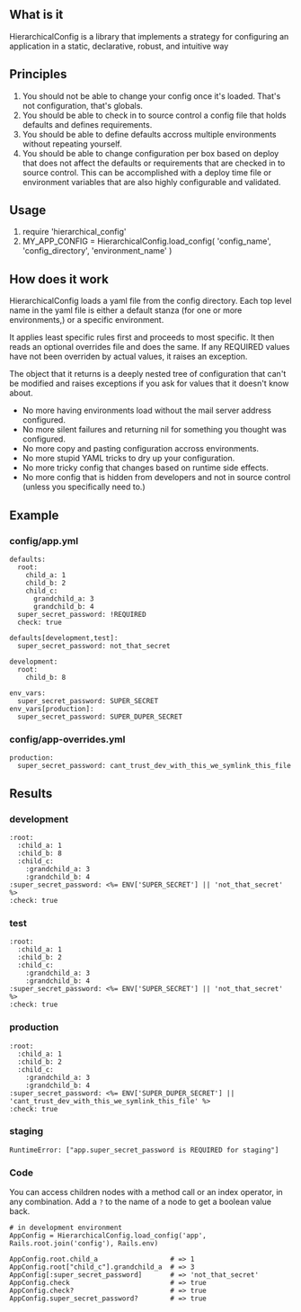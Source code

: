 ## What is it

HierarchicalConfig is a library that implements a strategy for configuring an application in a static, declarative, robust, and intuitive way

## Principles

1. You should not be able to change your config once it's loaded. That's
   not configuration, that's globals.
2. You should be able to check in to source control a config file that
   holds defaults and defines requirements.
3. You should be able to define defaults accross multiple environments
   without repeating yourself.
4. You should be able to change configuration per box based on deploy
   that does not affect the defaults or requirements that are checked in
   to source control. This can be accomplished with a deploy time file
   or environment variables that are also highly configurable and
   validated.

## Usage

1. require 'hierarchical_config'
2. MY_APP_CONFIG = HierarchicalConfig.load_config( 'config_name', 'config_directory', 'environment_name' )

## How does it work

HierarchicalConfig loads a yaml file from the config directory. Each top
level name in the yaml file is either a default stanza (for one or more
environments,) or a specific environment.

It applies least specific rules first and proceeds to most specific. It
then reads an optional overrides file and does the same. If any REQUIRED
values have not been overriden by actual values, it raises an exception.

The object that it returns is a deeply nested tree of configuration that
can't be modified and raises exceptions if you ask for values that it
doesn't know about.

* No more having environments load without the mail server address
  configured.
* No more silent failures and returning nil for something you thought
  was configured.
* No more copy and pasting configuration accross environments.
* No more stupid YAML tricks to dry up your configuration.
* No more tricky config that changes based on runtime side effects.
* No more config that is hidden from developers and not in source
  control (unless you specifically need to.)

## Example

### config/app.yml

    defaults:
      root:
        child_a: 1
        child_b: 2
        child_c:
          grandchild_a: 3
          grandchild_b: 4
      super_secret_password: !REQUIRED
      check: true

    defaults[development,test]:
      super_secret_password: not_that_secret

    development:
      root:
        child_b: 8

    env_vars:
      super_secret_password: SUPER_SECRET
    env_vars[production]:
      super_secret_password: SUPER_DUPER_SECRET

### config/app-overrides.yml

    production:
      super_secret_password: cant_trust_dev_with_this_we_symlink_this_file

## Results

### development

    :root:
      :child_a: 1
      :child_b: 8
      :child_c:
        :grandchild_a: 3
        :grandchild_b: 4
    :super_secret_password: <%= ENV['SUPER_SECRET'] || 'not_that_secret' %>
    :check: true

### test

    :root:
      :child_a: 1
      :child_b: 2
      :child_c:
        :grandchild_a: 3
        :grandchild_b: 4
    :super_secret_password: <%= ENV['SUPER_SECRET'] || 'not_that_secret' %>
    :check: true

### production

    :root:
      :child_a: 1
      :child_b: 2
      :child_c:
        :grandchild_a: 3
        :grandchild_b: 4
    :super_secret_password: <%= ENV['SUPER_DUPER_SECRET'] || 'cant_trust_dev_with_this_we_symlink_this_file' %>
    :check: true

### staging

    RuntimeError: ["app.super_secret_password is REQUIRED for staging"]

### Code

You can access children nodes with a method call or an index operator, in any combination.  Add a `?` to the name of a node to get a boolean value back.

    # in development environment
    AppConfig = HierarchicalConfig.load_config('app', Rails.root.join('config'), Rails.env)

    AppConfig.root.child_a                  # => 1
    AppConfig.root["child_c"].grandchild_a  # => 3
    AppConfig[:super_secret_password]       # => 'not_that_secret'
    AppConfig.check                         # => true
    AppConfig.check?                        # => true
    AppConfig.super_secret_password?        # => true
